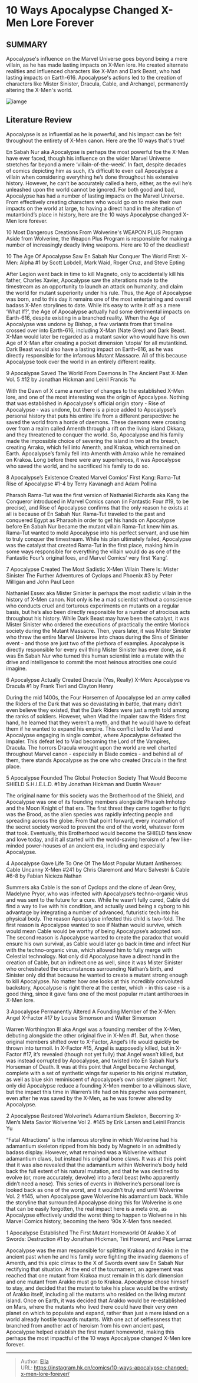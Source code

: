 # 10 Ways Apocalypse Changed X-Men Lore Forever


## SUMMARY 


 Apocalypse&#39;s influence on the Marvel Universe goes beyond being a mere villain, as he has made lasting impacts on X-Men lore. 
 He created alternate realities and influenced characters like X-Man and Dark Beast, who had lasting impacts on Earth-616. 
 Apocalypse&#39;s actions led to the creation of characters like Mister Sinister, Dracula, Cable, and Archangel, permanently altering the X-Men&#39;s world. 

![iamge](https://static1.srcdn.com/wordpress/wp-content/uploads/2023/12/10-apocalypse-impacts.jpg)

## Literature Review

Apocalypse is as influential as he is powerful, and his impact can be felt throughout the entirety of X-Men canon. Here are the 10 ways that&#39;s true! 




En Sabah Nur aka Apocalypse is perhaps the most powerful foe the X-Men have ever faced, though his influence on the wider Marvel Universe stretches far beyond a mere ‘villain-of-the-week’. In fact, despite decades of comics depicting him as such, it’s difficult to even call Apocalypse a villain when considering everything he’s done throughout his extensive history. However, he can’t be accurately called a hero, either, as the evil he’s unleashed upon the world cannot be ignored.
For both good and bad, Apocalypse has had a number of lasting impacts on the Marvel Universe. From effectively creating characters who would go on to make their own impacts on the world at large, to having a direct hand in the alteration of mutantkind’s place in history, here are the 10 ways Apocalypse changed X-Men lore forever.
            
 
 10 Most Dangerous Creations From Wolverine&#39;s WEAPON PLUS Program 
Aside from Wolverine, the Weapon Plus Program is responsible for making a number of increasingly deadly living weapons. Here are 10 of the deadliest! 












 








 10  The Age Of Apocalypse Saw En Sabah Nur Conquer The World 
First: X-Men: Alpha #1 by Scott Lobdell, Mark Waid, Roger Cruz, and Steve Epting


 







After Legion went back in time to kill Magneto, only to accidentally kill his father, Charles Xavier, Apocalypse saw the alterations made to the timestream as an opportunity to launch an attack on humanity, and claim the world for mutant superiority under his rule. Thus, the Age of Apocalypse was born, and to this day it remains one of the most entertaining and overall badass X-Men storylines to date. While it’s easy to write it off as a mere ‘What If?’, the Age of Apocalypse actually had some detrimental impacts on Earth-616, despite existing in a branched reality.
When the Age of Apocalypse was undone by Bishop, a few variants from that timeline crossed over into Earth-616, including X-Man (Nate Grey) and Dark Beast. X-Man would later be regarded as a mutant savior who would have his own Age of X-Man after creating a pocket dimension ‘utopia’ for all mutantkind. Dark Beast would also have a lasting impact on Earth-616, as he was directly responsible for the infamous Mutant Massacre. All of this because Apocalypse took over the world in an entirely different reality.





 9  Apocalypse Saved The World From Daemons In The Ancient Past 
X-Men Vol. 5 #12 by Jonathan Hickman and Leinil Francis Yu


 







With the Dawn of X came a number of changes to the established X-Men lore, and one of the most interesting was the origin of Apocalypse. Nothing that was established in Apocalypse&#39;s official origin story - Rise of Apocalypse - was undone, but there is a piece added to Apocalypse’s personal history that puts his entire life from a different perspective: he saved the world from a horde of daemons. These daemons were crossing over from a realm called Amenth through a rift on the living island Okkara, and they threatened to conquer the world. So, Apocalypse and his family made the impossible choice of severing the island in two at the breach, creating Arrako, which fell into Amenth, and Krakoa, which remained on Earth.
Apocalypse’s family fell into Amenth with Arrako while he remained on Krakoa. Long before there were any superheroes, it was Apocalypse who saved the world, and he sacrificed his family to do so.





 8  Apocalypse’s Existence Created Marvel Comics’ First Kang: Rama-Tut 
Rise of Apocalypse #1-4 by Terry Kavanagh and Adam Pollina


 







Pharaoh Rama-Tut was the first version of Nathaniel Richards aka Kang the Conqueror introduced in Marvel Comics canon (in Fantastic Four #19, to be precise), and Rise of Apocalypse confirms that the only reason he exists at all is because of En Sabah Nur. Rama-Tut traveled to the past and conquered Egypt as Pharaoh in order to get his hands on Apocalypse before En Sabah Nur became the mutant villain Rama-Tut knew him as.
Rama-Tut wanted to mold Apocalypse into his perfect servant, and use him to truly conquer the timestream. While his plan ultimately failed, Apocalypse was the catalyst that created Rama-Tut in the first place, making him in some ways responsible for everything the villain would do as one of the Fantastic Four’s original foes, and Marvel Comics’ very first ‘Kang’.





 7  Apocalypse Created The Most Sadistic X-Men Villain There Is: Mister Sinister 
The Further Adventures of Cyclops and Phoenix #3 by Peter Milligan and John Paul Leon
        

Nathaniel Essex aka Mister Sinister is perhaps the most sadistic villain in the history of X-Men canon. Not only is he a mad scientist without a conscience who conducts cruel and torturous experiments on mutants on a regular basis, but he’s also been directly responsible for a number of atrocious acts throughout his history. While Dark Beast may have been the catalyst, it was Mister Sinister who ordered the executions of practically the entire Morlock society during the Mutant Massacre. Then, years later, it was Mister Sinister who threw the entire Marvel Universe into chaos during the Sins of Sinister event - and those are just two of the plethora of examples.
Apocalypse is directly responsible for every evil thing Mister Sinister has ever done, as it was En Sabah Nur who turned this human scientist into a mutate with the drive and intelligence to commit the most heinous atrocities one could imagine.





 6  Apocalypse Actually Created Dracula (Yes, Really) 
X-Men: Apocalypse vs Dracula #1 by Frank Tieri and Clayton Henry
        

During the mid 1400s, the Four Horsemen of Apocalypse led an army called the Riders of the Dark that was so devastating in battle, that many didn’t even believe they existed, that the Dark Riders were just a myth told among the ranks of soldiers. However, when Vlad the Impaler saw the Riders first hand, he learned that they weren’t a myth, and that he would have to defeat them if he wanted to expand his empire. This conflict led to Vlad and Apocalypse engaging in single combat, where Apocalypse defeated the Impaler. This defeat led to Vlad becoming the Lord of the Vampires, Dracula.
The horrors Dracula wrought upon the world are well charted throughout Marvel canon - especially in Blade comics - and behind all of them, there stands Apocalypse as the one who created Dracula in the first place.





 5  Apocalypse Founded The Global Protection Society That Would Become SHIELD 
S.H.I.E.L.D. #1 by Jonathan Hickman and Dustin Weaver
        

The original name for this society was the Brotherhood of the Shield, and Apocalypse was one of its founding members alongside Pharaoh Imhotep and the Moon Knight of that era. The first threat they came together to fight was the Brood, as the alien species was rapidly infecting people and spreading across the globe. From that point forward, every incarnation of the secret society worked to prevent the end of the world, whatever form that took.
Eventually, this Brotherhood would become the SHIELD fans know and love today, and it all started with the world-saving heroism of a few like-minded power-houses of an ancient era, including and especially Apocalypse.





 4  Apocalypse Gave Life To One Of The Most Popular Mutant Antiheroes: Cable 
Uncanny X-Men #241 by Chris Claremont and Marc Salvestri &amp; Cable #6-8 by Fabian Nicieza Nathan
        

Summers aka Cable is the son of Cyclops and the clone of Jean Grey, Madelyne Pryor, who was infected with Apocalypse’s techno-organic virus and was sent to the future for a cure. While he wasn’t fully cured, Cable did find a way to live with his condition, and actually used being a cyborg to his advantage by integrating a number of advanced, futuristic tech into his physical body. The reason Apocalypse infected this child is two-fold. The first reason is Apocalypse wanted to see if Nathan would survive, which would mean Cable would be worthy of being Apocalypse’s adopted son. The second reason is Apocalypse wanted to create the paradox that would ensure his own survival, as Cable would later go back in time and infect Nur with the techno-organic virus, which allowed him to fully merge with Celestial technology.
Not only did Apocalypse have a direct hand in the creation of Cable, but an indirect one as well, since it was Mister Sinister who orchestrated the circumstances surrounding Nathan’s birth, and Sinister only did that because he wanted to create a mutant strong enough to kill Apocalypse. No matter how one looks at this incredibly convoluted backstory, Apocalypse is right there at the center, which - in this case - is a good thing, since it gave fans one of the most popular mutant antiheroes in X-Men lore.





 3  Apocalypse Permanently Altered A Founding Member of the X-Men: Angel 
X-Factor #17 by Louise Simonson and Walter Simonson
        

Warren Worthington III aka Angel was a founding member of the X-Men, debuting alongside the other original five in X-Men #1. But, when those original members shifted over to X-Factor, Angel’s life would quickly be thrown into turmoil. In X-Factor #15, Angel is supposedly killed, but in X-Factor #17, it’s revealed (though not yet fully) that Angel wasn’t killed, but was instead corrupted by Apocalypse, and twisted into En Sabah Nur’s Horseman of Death. It was at this point that Angel became Archangel, complete with a set of synthetic wings far superior to his original mutation, as well as blue skin reminiscent of Apocalypse’s own sinister pigment.
Not only did Apocalypse reduce a founding X-Men member to a villainous slave, but the impact this time in Warren’s life had on his psyche was permanent, even after he was saved by the X-Men, as he was forever altered by Apocalypse.





 2  Apocalypse Restored Wolverine’s Adamantium Skeleton, Becoming X-Men’s Meta Savior 
Wolverine Vol 2. #145 by Erik Larsen and Leinil Francis Yu
        

“Fatal Attractions” is the infamous storyline in which Wolverine had his adamantium skeleton ripped from his body by Magneto in an admittedly badass display. However, what remained was a Wolverine without adamantium claws, but instead his original bone claws. It was at this point that it was also revealed that the adamantium within Wolverine’s body held back the full extent of his natural mutation, and that he was destined to evolve (or, more accurately, devolve) into a feral beast (who apparently didn’t need a nose). This series of events in Wolverine’s personal lore is looked back as one of the worst, and it wouldn’t truly end until Wolverine Vol. 2 #145, when Apocalypse gave Wolverine his adamantium back.
While the storyline that surrounded Apocalypse doing this for Wolverine is one that can be easily forgotten, the real impact here is a meta one, as Apocalypse effectively undid the worst thing to happen to Wolverine in his Marvel Comics history, becoming the hero ‘90s X-Men fans needed.





 1  Apocalypse Established The First Mutant Homeworld Of Arakko 
X of Swords: Destruction #1 by Jonathan Hickman, Tini Howard, and Pepe Larraz
        

Apocalypse was the man responsible for splitting Krakoa and Arakko in the ancient past when he and his family were fighting the invading daemons of Amenth, and this epic climax to the X of Swords event saw En Sabah Nur rectifying that situation. At the end of the tournament, an agreement was reached that one mutant from Krakoa must remain in this dark dimension and one mutant from Arakko must go to Krakoa. Apocalypse chose himself to stay, and decided that the mutant to take his place would be the entirety of Arakko itself, including all the mutants who resided on the living mutant island.
Once on Earth, it was decided that Arakko would be re-established on Mars, where the mutants who lived there could have their very own planet on which to populate and expand, rather than just a mere island on a world already hostile towards mutants. With one act of selflessness that branched from another act of heroism from his own ancient past, Apocalypse helped establish the first mutant homeworld, making this perhaps the most impactful of the 10 ways Apocalypse changed X-Men lore forever.

---

> Author: [Ella](https://instagram.hk.cn/)  
> URL: https://instagram.hk.cn/comics/10-ways-apocalypse-changed-x-men-lore-forever/  

